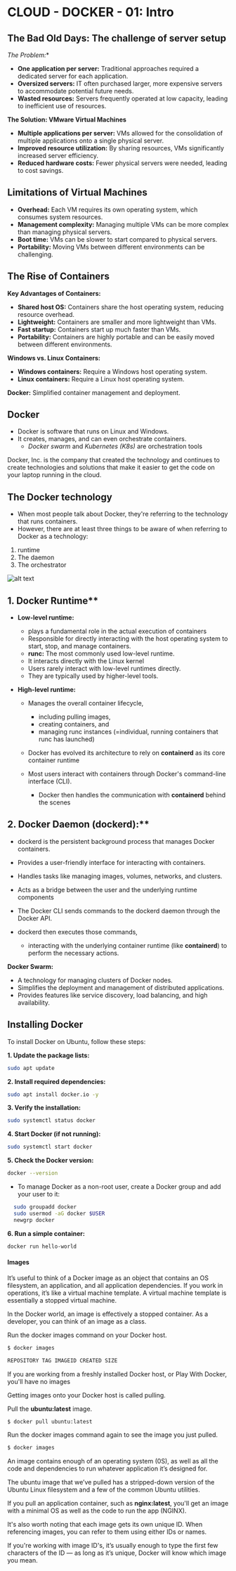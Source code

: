 # CLOUD - DOCKER - 01: Intro

## The Bad Old Days: The challenge of server setup

*The Problem:**

* **One application per server:** Traditional approaches required a dedicated server for each application.
* **Oversized servers:** IT often purchased larger, more expensive servers to accommodate potential future needs.
* **Wasted resources:** Servers frequently operated at low capacity, leading to inefficient use of resources. 

**The Solution: VMware Virtual Machines**

* **Multiple applications per server:** VMs allowed for the consolidation of multiple applications onto a single physical server.
* **Improved resource utilization:** By sharing resources, VMs significantly increased server efficiency.
* **Reduced hardware costs:** Fewer physical servers were needed, leading to cost savings.

## Limitations of Virtual Machines

* **Overhead:** Each VM requires its own operating system, which consumes system resources.
* **Management complexity:** Managing multiple VMs can be more complex than managing physical servers.
* **Boot time:** VMs can be slower to start compared to physical servers.
* **Portability:** Moving VMs between different environments can be challenging.


## The Rise of Containers

**Key Advantages of Containers:**

* **Shared host OS:** Containers share the host operating system, reducing resource overhead.
* **Lightweight:** Containers are smaller and more lightweight than VMs.
* **Fast startup:** Containers start up much faster than VMs.
* **Portability:** Containers are highly portable and can be easily moved between different environments.

**Windows vs. Linux Containers:**

* **Windows containers:** Require a Windows host operating system.
* **Linux containers:** Require a Linux host operating system.

**Docker:** Simplified container management and deployment.

## Docker 

- Docker is software that runs on Linux and Windows.
- It creates, manages, and can even orchestrate containers.
    - *Docker swarm* and *Kubernetes (K8s)* are orchestration tools

Docker, Inc. is the company that created the technology and continues to create technologies
and solutions that make it easier to get the code on your laptop running in the cloud.

## The Docker technology

- When most people talk about Docker, they're referring to the technology that runs containers.
- However, there are at least three things to be aware of when referring to Docker as a technology:

1. runtime
2. The daemon
3. The orchestrator

![alt text](image.png)

## 1. Docker Runtime**

* **Low-level runtime:**
    - plays a fundamental role in the actual execution of containers
    - Responsible for directly interacting with the host operating system to start, stop, and manage containers.
    - **runc:** The most commonly used low-level runtime.
    - It interacts directly with the Linux kernel
    - Users rarely interact with low-level runtimes directly.
    - They are typically used by higher-level tools. 

* **High-level runtime:**
    - Manages the overall container lifecycle, 
      - including pulling images, 
      - creating containers, and 
      - managing runc instances (=individual, running containers that runc has launched)

    - Docker has evolved its architecture to rely on **containerd** as its core container runtime
    - Most users interact with containers through Docker's command-line interface (CLI). 
        - Docker then handles the communication with **containerd** behind the scenes

## 2. Docker Daemon (dockerd):**

- dockerd is the persistent background process that manages Docker containers. 
- Provides a user-friendly interface for interacting with containers.
- Handles tasks like managing images, volumes, networks, and clusters.
- Acts as a bridge between the user and the underlying runtime components
- The Docker CLI sends commands to the dockerd daemon through the Docker API.

- dockerd then executes those commands, 
  - interacting with the underlying container runtime (like **containerd**) to perform the necessary actions.


**Docker Swarm:**

- A technology for managing clusters of Docker nodes.
- Simplifies the deployment and management of distributed applications.
- Provides features like service discovery, load balancing, and high availability.

## Installing Docker

To install Docker on Ubuntu, follow these steps:

**1. Update the package lists:**

```bash
sudo apt update
```

**2. Install required dependencies:**

```bash
sudo apt install docker.io -y
```

**3. Verify the installation:**

```bash
sudo systemctl status docker
```

**4. Start Docker (if not running):**

```bash
sudo systemctl start docker
```

**5. Check the Docker version:**

```bash
docker --version
```

* To manage Docker as a non-root user, create a Docker group and add your user to it:

```bash
  sudo groupadd docker
  sudo usermod -aG docker $USER
  newgrp docker
```

**6. Run a simple container:**

```bash
docker run hello-world
```

#### Images

It’s useful to think of a Docker image as an object that contains an OS 
filesystem, an application, and all application dependencies. 
If you work  in operations, it’s like a virtual machine template. 
A virtual machine  template is essentially a stopped virtual machine. 

In the Docker world, 
an image is effectively a stopped container. 
As a developer, you can think of an image as a class.


Run the docker images command on your Docker host.


```bash
$ docker images

REPOSITORY TAG IMAGEID CREATED SIZE
```
If you are working from a freshly installed Docker host, or Play With
Docker, you'll have no images

Getting images onto your Docker host is called pulling.

Pull the **ubuntu:latest** image.

```bash
$ docker pull ubuntu:latest
```

Run the docker images command again to see the image you just pulled.

```bash
$ docker images
```

An image contains enough of an operating system (0S), as well as all the code and 
dependencies to run whatever application it’s designed for.

The ubuntu image that we’ve pulled has a stripped-down version of the Ubuntu Linux 
filesystem and a few of the common Ubuntu utilities. 

If you pull an application container, such as **nginx:latest**, you'll get an 
image with a minimal OS as well as the code to run the app (NGINX).

It's also worth noting that each image gets its own unique ID.
When referencing images, you can refer to them using either IDs or names.

If you're working with image ID's, it’s usually enough to type the first few 
characters of the ID — as long as it’s unique, Docker will know which 
image you mean. 
